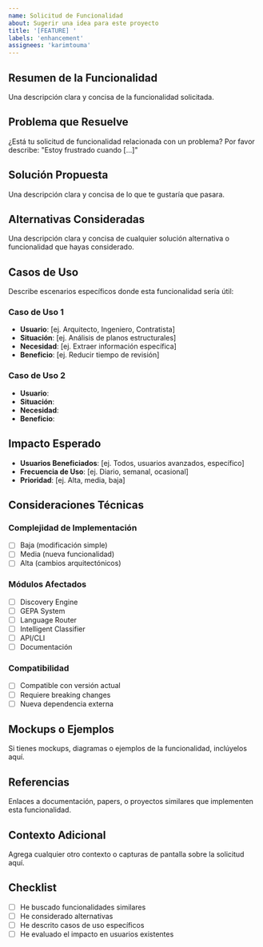 ```yaml
---
name: Solicitud de Funcionalidad
about: Sugerir una idea para este proyecto
title: '[FEATURE] '
labels: 'enhancement'
assignees: 'karimtouma'
---
```


## Resumen de la Funcionalidad
Una descripción clara y concisa de la funcionalidad solicitada.

## Problema que Resuelve
¿Está tu solicitud de funcionalidad relacionada con un problema? Por favor describe:
"Estoy frustrado cuando [...]"

## Solución Propuesta
Una descripción clara y concisa de lo que te gustaría que pasara.

## Alternativas Consideradas
Una descripción clara y concisa de cualquier solución alternativa o funcionalidad que hayas considerado.

## Casos de Uso
Describe escenarios específicos donde esta funcionalidad sería útil:

### Caso de Uso 1
- **Usuario**: [ej. Arquitecto, Ingeniero, Contratista]
- **Situación**: [ej. Análisis de planos estructurales]
- **Necesidad**: [ej. Extraer información específica]
- **Beneficio**: [ej. Reducir tiempo de revisión]

### Caso de Uso 2
- **Usuario**: 
- **Situación**: 
- **Necesidad**: 
- **Beneficio**: 

## Impacto Esperado
- **Usuarios Beneficiados**: [ej. Todos, usuarios avanzados, específico]
- **Frecuencia de Uso**: [ej. Diario, semanal, ocasional]
- **Prioridad**: [ej. Alta, media, baja]

## Consideraciones Técnicas

### Complejidad de Implementación
- [ ] Baja (modificación simple)
- [ ] Media (nueva funcionalidad)
- [ ] Alta (cambios arquitectónicos)

### Módulos Afectados
- [ ] Discovery Engine
- [ ] GEPA System
- [ ] Language Router
- [ ] Intelligent Classifier
- [ ] API/CLI
- [ ] Documentación

### Compatibilidad
- [ ] Compatible con versión actual
- [ ] Requiere breaking changes
- [ ] Nueva dependencia externa

## Mockups o Ejemplos
Si tienes mockups, diagramas o ejemplos de la funcionalidad, inclúyelos aquí.

## Referencias
Enlaces a documentación, papers, o proyectos similares que implementen esta funcionalidad.

## Contexto Adicional
Agrega cualquier otro contexto o capturas de pantalla sobre la solicitud aquí.

## Checklist
- [ ] He buscado funcionalidades similares
- [ ] He considerado alternativas
- [ ] He descrito casos de uso específicos
- [ ] He evaluado el impacto en usuarios existentes
